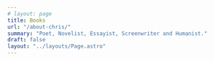 ```yaml
---
# layout: page
title: Books
url: "/about-chris/"
summary: "Poet, Novelist, Essayist, Screenwriter and Humanist."
draft: false
layout: "../layouts/Page.astro"
---
```



